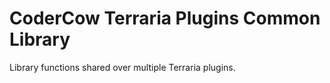 CoderCow Terraria Plugins Common Library
=====================

Library functions shared over multiple Terraria plugins.